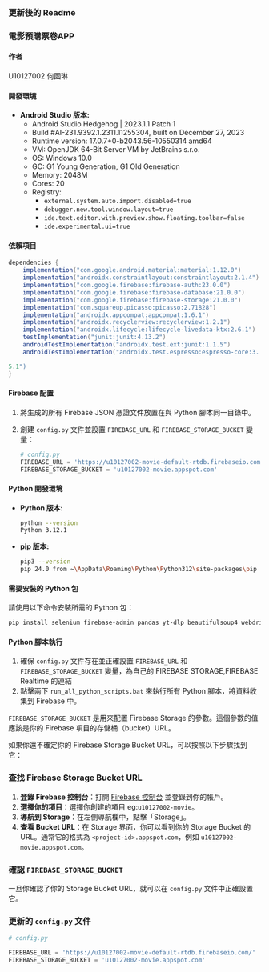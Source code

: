 ### 更新後的 Readme

### 電影預購票卷APP

#### 作者
U10127002 何國琳

#### 開發環境
- **Android Studio 版本:** 
  - Android Studio Hedgehog | 2023.1.1 Patch 1
  - Build #AI-231.9392.1.2311.11255304, built on December 27, 2023
  - Runtime version: 17.0.7+0-b2043.56-10550314 amd64
  - VM: OpenJDK 64-Bit Server VM by JetBrains s.r.o.
  - OS: Windows 10.0
  - GC: G1 Young Generation, G1 Old Generation
  - Memory: 2048M
  - Cores: 20
  - Registry:
    - `external.system.auto.import.disabled=true`
    - `debugger.new.tool.window.layout=true`
    - `ide.text.editor.with.preview.show.floating.toolbar=false`
    - `ide.experimental.ui=true`

#### 依賴項目
```groovy
dependencies {
    implementation("com.google.android.material:material:1.12.0")
    implementation("androidx.constraintlayout:constraintlayout:2.1.4")
    implementation("com.google.firebase:firebase-auth:23.0.0")
    implementation("com.google.firebase:firebase-database:21.0.0")
    implementation("com.google.firebase:firebase-storage:21.0.0")
    implementation("com.squareup.picasso:picasso:2.71828")
    implementation("androidx.appcompat:appcompat:1.6.1")
    implementation("androidx.recyclerview:recyclerview:1.2.1")
    implementation("androidx.lifecycle:lifecycle-livedata-ktx:2.6.1")
    testImplementation("junit:junit:4.13.2")
    androidTestImplementation("androidx.test.ext:junit:1.1.5")
    androidTestImplementation("androidx.test.espresso:espresso-core:3.

5.1")
}
```

#### Firebase 配置
1. 將生成的所有 Firebase JSON 憑證文件放置在與 Python 腳本同一目錄中。
2. 創建 `config.py` 文件並設置 `FIREBASE_URL` 和 `FIREBASE_STORAGE_BUCKET` 變量：

   ```python
   # config.py
   FIREBASE_URL = 'https://u10127002-movie-default-rtdb.firebaseio.com/'
   FIREBASE_STORAGE_BUCKET = 'u10127002-movie.appspot.com'
   ```

#### Python 開發環境
- **Python 版本:** 
  ```bash
  python --version
  Python 3.12.1
  ```

- **pip 版本:**
  ```bash
  pip3 --version
  pip 24.0 from ~\AppData\Roaming\Python\Python312\site-packages\pip (python 3.12)
  ```

#### 需要安裝的 Python 包
請使用以下命令安裝所需的 Python 包：
```bash
pip install selenium firebase-admin pandas yt-dlp beautifulsoup4 webdriver-manager
```

#### Python 腳本執行
1. 確保 `config.py` 文件存在並正確設置 `FIREBASE_URL` 和 `FIREBASE_STORAGE_BUCKET` 變量，為自己的 FIREBASE STORAGE,FIREBASE Realtime 的連結
2. 點擊兩下 `run_all_python_scripts.bat` 來執行所有 Python 腳本，將資料收集到 Firebase 中。

`FIREBASE_STORAGE_BUCKET` 是用來配置 Firebase Storage 的參數。這個參數的值應該是你的 Firebase 項目的存儲桶（bucket）URL。

如果你還不確定你的 Firebase Storage Bucket URL，可以按照以下步驟找到它：

### 查找 Firebase Storage Bucket URL

1. **登錄 Firebase 控制台**：打開 [Firebase 控制台](https://console.firebase.google.com/) 並登錄到你的帳戶。
2. **選擇你的項目**：選擇你創建的項目 eg:`u10127002-movie`。
3. **導航到 Storage**：在左側導航欄中，點擊「Storage」。
4. **查看 Bucket URL**：在 Storage 界面，你可以看到你的 Storage Bucket 的 URL。通常它的格式為 `<project-id>.appspot.com`，例如 `u10127002-movie.appspot.com`。

### 確認 `FIREBASE_STORAGE_BUCKET`

一旦你確認了你的 Storage Bucket URL，就可以在 `config.py` 文件中正確設置它。

### 更新的 `config.py` 文件

```python
# config.py

FIREBASE_URL = 'https://u10127002-movie-default-rtdb.firebaseio.com/'
FIREBASE_STORAGE_BUCKET = 'u10127002-movie.appspot.com'
```

